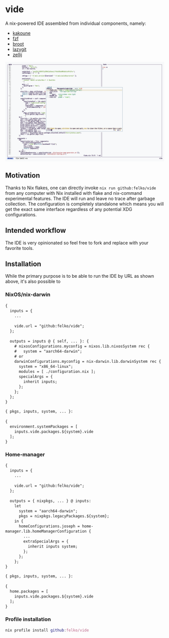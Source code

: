 vide
====

A nix-powered IDE assembled from individual components, namely:
- [kakoune](https://kakoune.org/)
- [fzf](https://github.com/junegunn/fzf)
- [broot](https://dystroy.org/broot/)
- [lazygit](https://github.com/jesseduffield/lazygit)
- [zellij](https://zellij.dev/)

![selecting a file by content search using broot](screenshots/editor.png)

## Motivation

Thanks to Nix flakes, one can directly invoke `nix run github:felko/vide` from any computer with Nix installed with flake and nix-command experimental features.
The IDE will run and leave no trace after garbage collection.
The configuration is completely standalone which means you will get the exact same interface regardless of any potential XDG configurations.

## Intended workflow

The IDE is very opinionated so feel free to fork and replace with your favorite tools.

## Installation

While the primary purpose is to be able to run the IDE by URL as shown above, it's also possible to

### NixOS/nix-darwin

```
{
  inputs = {
    ...

    vide.url = "github:felko/vide";
  };

  outputs = inputs @ { self, ... }: {
    # nixosConfigurations.myconfig = nixos.lib.nixosSystem rec {
    #   system = "aarch64-darwin";
    # or
    darwinConfigurations.myconfig = nix-darwin.lib.darwinSystem rec {
      system = "x86_64-linux";
      modules = [ ./configuration.nix ];
      specialArgs = {
        inherit inputs;
      };
    };
  };
}
```

```
{ pkgs, inputs, system, ... }:

{
  environment.systemPackages = [
    inputs.vide.packages.${system}.vide
  ];
}
```

### Home-manager


```
{
  inputs = {
    ...

    vide.url = "github:felko/vide";
  };

  outputs = { nixpkgs, ... } @ inputs:
    let
      system = "aarch64-darwin";
      pkgs = nixpkgs.legacyPackages.${system};
    in {
      homeConfigurations.joseph = home-manager.lib.homeManagerConfiguration {
        ...
        extraSpecialArgs = {
          inherit inputs system;
        };
      };
    };
}
```

```
{ pkgs, inputs, system, ... }:

{
  home.packages = [
    inputs.vide.packages.${system}.vide
  ];
}
```

### Profile installation

```nix
nix profile install github:felko/vide
```

